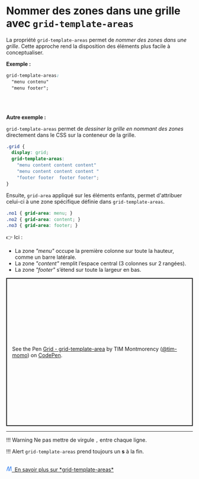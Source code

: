 # Nommer des zones dans une grille avec `grid-template-areas`

La propriété `grid-template-areas` permet de *nommer des zones dans une
grille*. Cette approche rend la disposition des éléments plus facile à
conceptualiser.

**Exemple :**

``` css
grid-template-areas:
  "menu contenu"
  "menu footer";
```

<br>
<br>

**Autre exemple :**

`grid-template-areas` permet de *dessiner la grille en nommant des zones* directement dans le CSS sur la conteneur de la grille.

```css
.grid {
  display: grid;
  grid-template-areas: 
    "menu content content content"
    "menu content content content "
    "footer footer  footer footer";
}
```

Ensuite, `grid-area` appliqué sur les éléments enfants, permet d'attribuer celui-ci à une zone spécifique définie dans `grid-template-areas`.

```css
.no1 { grid-area: menu; }
.no2 { grid-area: content; }
.no3 { grid-area: footer; }
```

👉 Ici :

- La zone *"menu"* occupe la première colonne sur toute la hauteur, comme un barre latérale.
- La zone *"content"* remplit l’espace central (3 colonnes sur 2 rangées).
- La zone *"footer"* s’étend sur toute la largeur en bas.



<p class="codepen" data-height="400" data-default-tab="result,css" data-slug-hash="ExGozdN" data-pen-title=" Grid - grid-template-area" data-user="tim-momo" style="height: 400px; box-sizing: border-box; display: flex; align-items: center; justify-content: center; border: 2px solid; margin: 1em 0; padding: 1em;">
  <span>See the Pen <a href="https://codepen.io/tim-momo/pen/ExGozdN">
   Grid - grid-template-area</a> by TIM Montmorency (<a href="https://codepen.io/tim-momo">@tim-momo</a>)
  on <a href="https://codepen.io">CodePen</a>.</span>
</p>
<script async src="https://public.codepenassets.com/embed/index.js"></script>


<hr> 

!!! Warning 
    Ne pas mettre de virgule `,` entre chaque ligne.

!!! Alert
    `grid-template-areas` prend toujours un **s** à la fin.


<br>
<a href="https://developer.mozilla.org/fr/docs/Web/CSS/grid-template-areas" class="md-button "><img src="../../assets/mdn.svg" style="width: 15px; height: auto;">&nbsp;&nbsp;En savoir plus sur *grid-template-areas*</a>
